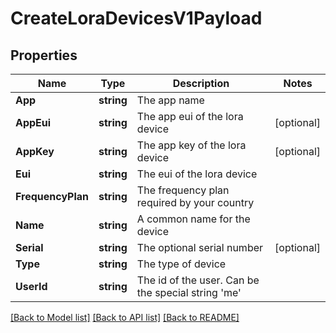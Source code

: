 # CreateLoraDevicesV1Payload

## Properties

Name | Type | Description | Notes
------------ | ------------- | ------------- | -------------
**App** | **string** | The app name | 
**AppEui** | **string** | The app eui of the lora device | [optional] 
**AppKey** | **string** | The app key of the lora device | [optional] 
**Eui** | **string** | The eui of the lora device | 
**FrequencyPlan** | **string** | The frequency plan required by your country  | 
**Name** | **string** | A common name for the device | 
**Serial** | **string** | The optional serial number | [optional] 
**Type** | **string** | The type of device | 
**UserId** | **string** | The id of the user. Can be the special string &#39;me&#39; | 

[[Back to Model list]](../README.md#documentation-for-models) [[Back to API list]](../README.md#documentation-for-api-endpoints) [[Back to README]](../README.md)



